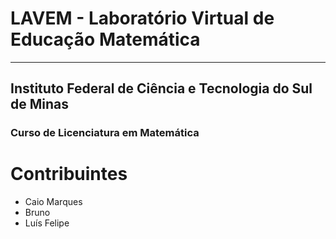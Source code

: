 # LAVEM - Laboratório Virtual de Educação Matemática
<hr>

## Instituto Federal de Ciência e Tecnologia do Sul de Minas

### Curso de Licenciatura em Matemática

# Contribuintes
<ul>
	<li>Caio Marques</li>
	<li>Bruno</li>
	<li>Luís Felipe</li>
</ul>